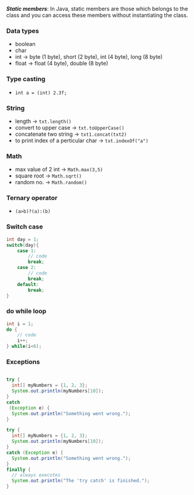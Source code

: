 ***Static members***: In Java, static members are those which belongs to the class and you can access these members without instantiating the class.

### Data types
* boolean
* char
* int -> byte (1 byte), short (2 byte), int (4 byte), long (8 byte)
* float -> float (4 byte), double (8 byte)

### Type casting
* `int a = (int) 2.3f;`

### String
* length -> `txt.length()`
* convert to upper case -> `txt.toUpperCase()`
* concatenate two string -> `txt1.concat(txt2)`
* to print index of a perticular char -> `txt.indexOf("a")`

### Math
* max value of 2 int -> `Math.max(3,5)`
* square root -> `Math.sqrt()`
* random no. -> `Math.random()`

### Ternary operator
* `(a>b)?(a):(b)`

### Switch case
```java
int day = 1;
switch(day){
    case 1:
        // code
        break;
    case 2:
        // code
        break;
    default:
        break;
}
```

### do while loop
```java
int i = 1;
do {
    // code
    i++;
} while(i<6);
```

### Exceptions
```java

try {
  int[] myNumbers = {1, 2, 3};
  System.out.println(myNumbers[10]);
} 
catch
 (Exception e) {
  System.out.println("Something went wrong.");
}
```

```java
try {
  int[] myNumbers = {1, 2, 3};
  System.out.println(myNumbers[10]);
}
catch (Exception e) {
  System.out.println("Something went wrong.");
} 
finally {
  // always executes
  System.out.println("The 'try catch' is finished.");
}
```




